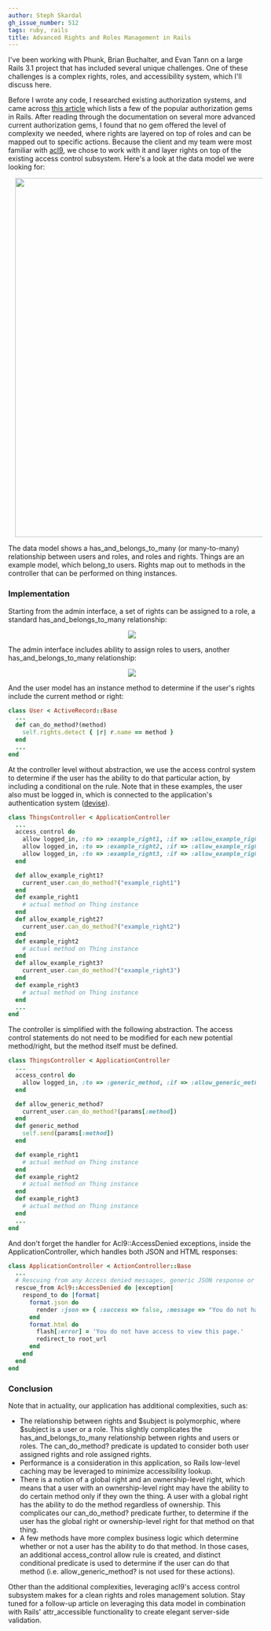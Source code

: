 ```yaml
---
author: Steph Skardal
gh_issue_number: 512
tags: ruby, rails
title: Advanced Rights and Roles Management in Rails
---
```


I've been working with Phunk, Brian Buchalter, and Evan Tann on a large Rails 3.1 project that has included several unique challenges. One of these challenges is a complex rights, roles, and accessibility system, which I'll discuss here.

Before I wrote any code, I researched existing authorization systems, and came across [this article](http://steffenbartsch.com/blog/2008/08/rails-authorization-plugins/) which lists a few of the popular authorization gems in Rails. After reading through the documentation on several more advanced current authorization gems, I found that no gem offered the level of complexity we needed, where rights are layered on top of roles and can be mapped out to specific actions. Because the client and my team were most familiar with [acl9](https://github.com/be9/acl9), we chose to work with it and layer rights on top of the existing access control subsystem. Here's a look at the data model we were looking for:

<div class="separator" style="clear: both; text-align: center;">
<a href="/blog/2011/11/11/advanced-rights-roles-management-rails/image-0-big.png" imageanchor="1" style="margin-left:1em; margin-right:1em"><img border="0" src="/blog/2011/11/11/advanced-rights-roles-management-rails/image-0.png" width="730"/></a></div>

The data model shows a has_and_belongs_to_many (or many-to-many) relationship between users and roles, and roles and rights. Things are an example model, which belong_to users. Rights map out to methods in the controller that can be performed on thing instances.

### Implementation

Starting from the admin interface, a set of rights can be assigned to a role, a standard has_and_belongs_to_many relationship:

<div class="separator" style="clear: both; text-align: center;">
<a href="/blog/2011/11/11/advanced-rights-roles-management-rails/image-1-big.png" imageanchor="1" style="margin-left:1em; margin-right:1em"><img border="0" src="/blog/2011/11/11/advanced-rights-roles-management-rails/image-1.png"/></a></div>

The admin interface includes ability to assign roles to users, another has_and_belongs_to_many relationship:

<div class="separator" style="clear: both; text-align: center;">
<a href="/blog/2011/11/11/advanced-rights-roles-management-rails/image-2-big.png" imageanchor="1" style="margin-left:1em; margin-right:1em"><img border="0" src="/blog/2011/11/11/advanced-rights-roles-management-rails/image-2.png"/></a></div>

And the user model has an instance method to determine if the user's rights include the current method or right:

```ruby
class User < ActiveRecord::Base
  ...
  def can_do_method?(method)
    self.rights.detect { |r| r.name == method }
  end
  ...
end
```

At the controller level without abstraction, we use the access control system to determine if the user has the ability to do that particular action, by including a conditional on the rule. Note that in these examples, the user also must be logged in, which is connected to the application's authentication system ([devise](https://github.com/plataformatec/devise)).

```ruby
class ThingsController < ApplicationController
  ...
  access_control do
    allow logged_in, :to => :example_right1, :if => :allow_example_right1?
    allow logged_in, :to => :example_right2, :if => :allow_example_right2?
    allow logged_in, :to => :example_right3, :if => :allow_example_right3?
  end

  def allow_example_right1?
    current_user.can_do_method?("example_right1")
  end
  def example_right1
    # actual method on Thing instance
  end
  def allow_example_right2?
    current_user.can_do_method?("example_right2")
  end
  def example_right2
    # actual method on Thing instance
  end
  def allow_example_right3?
    current_user.can_do_method?("example_right3")
  end
  def example_right3
    # actual method on Thing instance
  end
  ...
end
```

The controller is simplified with the following abstraction. The access control statements do not need to be modified for each new potential method/right, but the method itself must be defined.

```ruby
class ThingsController < ApplicationController
  ...
  access_control do
    allow logged_in, :to => :generic_method, :if => :allow_generic_method?
  end

  def allow_generic_method?
    current_user.can_do_method?(params[:method])
  end
  def generic_method
    self.send(params[:method])
  end

  def example_right1
    # actual method on Thing instance
  end
  def example_right2
    # actual method on Thing instance
  end
  def example_right3
    # actual method on Thing instance
  end
  ...
end
```

And don't forget the handler for Acl9::AccessDenied exceptions, inside the ApplicationController, which handles both JSON and HTML responses:

```ruby
class ApplicationController < ActionController::Base
  ...
  # Rescuing from any Access denied messages, generic JSON response or redirect and flash message
  rescue_from Acl9::AccessDenied do |exception|
    respond_to do |format|
      format.json do
        render :json => { :success => false, :message => "You do not have access to do this action." }
      end
      format.html do
        flash[:error] = 'You do not have access to view this page.'
        redirect_to root_url
      end
    end
  end
end
```

### Conclusion

Note that in actuality, our application has additional complexities, such as:

- The relationship between rights and $subject is polymorphic, where $subject is a user or a role. This slightly complicates the has_and_belongs_to_many relationship between rights and users or roles. The can_do_method? predicate is updated to consider both user assigned rights and role assigned rights.
- Performance is a consideration in this application, so Rails low-level caching may be leveraged to minimize accessibility lookup.
- There is a notion of a global right and an ownership-level right, which means that a user with an ownership-level right may have the ability to do certain method only if they own the thing. A user with a global right has the ability to do the method regardless of ownership. This complicates our can_do_method? predicate further, to determine if the user has the global right or ownership-level right for that method on that thing.
- A few methods have more complex business logic which determine whether or not a user has the ability to do that method. In those cases, an additional access_control allow rule is created, and distinct conditional predicate is used to determine if the user can do that method (i.e. allow_generic_method? is not used for these actions).

Other than the additional complexities, leveraging acl9's access control subsystem makes for a clean rights and roles management solution. Stay tuned for a follow-up article on leveraging this data model in combination with Rails' attr_accessible functionality to create elegant server-side validation.
